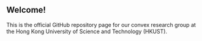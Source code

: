 ## Welcome!

This is the official GitHub repository page for our convex research group at the Hong Kong University of Science and Technology (HKUST).
